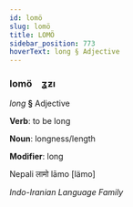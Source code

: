 ```yaml
---
id: lomö
slug: lomö
title: LOMÖ
sidebar_position: 773
hoverText: long § Adjective
---
```


### lomö&emsp;<span kind="abugida">ʓƶı</span>

*long* **§** Adjective

**Verb**: to be long

**Noun**: longness/length

**Modifier**: long

Nepali लामो lāmo [lämo]

*Indo-Iranian Language Family*